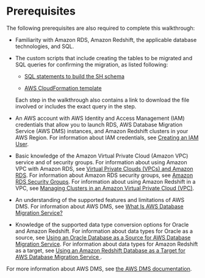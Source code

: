 # Prerequisites<a name="CHAP_RDSOracle2Redshift.Prerequisites"></a>

The following prerequisites are also required to complete this walkthrough:

+  Familiarity with Amazon RDS, Amazon Redshift, the applicable database technologies, and SQL\. 

+ The custom scripts that include creating the tables to be migrated and SQL queries for confirming the migration, as listed following:

  + [ SQL statements to build the SH schema](https://dms-sbs.s3.amazonaws.com/Oraclesalesstarschema.sql)

  + [ AWS CloudFormation template](https://dms-sbs.s3.amazonaws.com/Oracle_Redshift_For_DMSDemo.template)

   Each step in the walkthrough also contains a link to download the file involved or includes the exact query in the step\.

+ An AWS account with AWS Identity and Access Management \(IAM\) credentials that allow you to launch RDS, AWS Database Migration Service \(AWS DMS\) instances, and Amazon Redshift clusters in your AWS Region\. For information about IAM credentials, see [Creating an IAM User](https://docs.aws.amazon.com/AmazonRDS/latest/UserGuide/CHAP_SettingUp.html#CHAP_SettingUp.IAM)\.

+ Basic knowledge of the Amazon Virtual Private Cloud \(Amazon VPC\) service and of security groups\. For information about using Amazon VPC with Amazon RDS, see [ Virtual Private Clouds \(VPCs\) and Amazon RDS](https://docs.aws.amazon.com/AmazonRDS/latest/UserGuide/USER_VPC.html)\. For information about Amazon RDS security groups, see [ Amazon RDS Security Groups](https://docs.aws.amazon.com/AmazonRDS/latest/UserGuide/Overview.RDSSecurityGroups.html)\. For information about using Amazon Redshift in a VPC, see [Managing Clusters in an Amazon Virtual Private Cloud \(VPC\)](http://docs.aws.amazon.com/redshift/latest/mgmt/managing-clusters-vpc.html)\.

+ An understanding of the supported features and limitations of AWS DMS\. For information about AWS DMS, see [ What Is AWS Database Migration Service? ](https://docs.aws.amazon.com/dms/latest/userguide/Welcome.html)

+ Knowledge of the supported data type conversion options for Oracle and Amazon Redshift\. For information about data types for Oracle as a source, see [ Using an Oracle Database as a Source for AWS Database Migration Service](https://docs.aws.amazon.com/dms/latest/userguide/CHAP_Source.Oracle.html)\. For information about data types for Amazon Redshift as a target, see [Using an Amazon Redshift Database as a Target for AWS Database Migration Service ](https://docs.aws.amazon.com/dms/latest/userguide/CHAP_Target.Redshift.html)\.

For more information about AWS DMS, see [the AWS DMS documentation](https://docs.aws.amazon.com/dms/latest/userguide/CHAP_GettingStarted.html)\.
